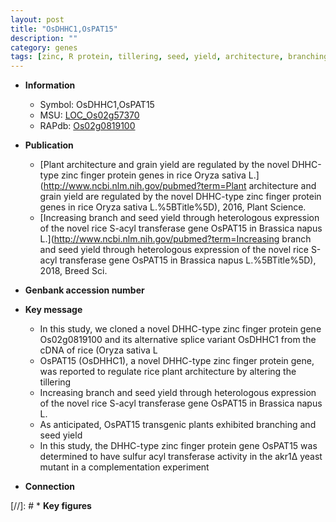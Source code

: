 ```yaml
---
layout: post
title: "OsDHHC1,OsPAT15"
description: ""
category: genes
tags: [zinc, R protein, tillering, seed, yield, architecture, branching, plant architecture]
---
```


* **Information**  
    + Symbol: OsDHHC1,OsPAT15  
    + MSU: [LOC_Os02g57370](http://rice.uga.edu/cgi-bin/ORF_infopage.cgi?orf=LOC_Os02g57370)  
    + RAPdb: [Os02g0819100](http://rapdb.dna.affrc.go.jp/viewer/gbrowse_details/irgsp1?name=Os02g0819100)  

* **Publication**  
    + [Plant architecture and grain yield are regulated by the novel DHHC-type zinc finger protein genes in rice Oryza sativa L.](http://www.ncbi.nlm.nih.gov/pubmed?term=Plant architecture and grain yield are regulated by the novel DHHC-type zinc finger protein genes in rice Oryza sativa L.%5BTitle%5D), 2016, Plant Science.
    + [Increasing branch and seed yield through heterologous expression of the novel rice S-acyl transferase gene OsPAT15 in Brassica napus L.](http://www.ncbi.nlm.nih.gov/pubmed?term=Increasing branch and seed yield through heterologous expression of the novel rice S-acyl transferase gene OsPAT15 in Brassica napus L.%5BTitle%5D), 2018, Breed Sci.

* **Genbank accession number**  

* **Key message**  
    + In this study, we cloned a novel DHHC-type zinc finger protein gene Os02g0819100 and its alternative splice variant OsDHHC1 from the cDNA of rice (Oryza sativa L
    + OsPAT15 (OsDHHC1), a novel DHHC-type zinc finger protein gene, was reported to regulate rice plant architecture by altering the tillering
    + Increasing branch and seed yield through heterologous expression of the novel rice S-acyl transferase gene OsPAT15 in Brassica napus L.
    + As anticipated, OsPAT15 transgenic plants exhibited branching and seed yield
    + In this study, the DHHC-type zinc finger protein gene OsPAT15 was determined to have sulfur acyl transferase activity in the akr1Δ yeast mutant in a complementation experiment

* **Connection**  

[//]: # * **Key figures**  


